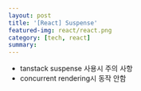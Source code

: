 ```yaml
---
layout: post
title: '[React] Suspense'
featured-img: react/react.png
category: [tech, react]
summary:
---
```


- tanstack suspense 사용시 주의 사항
- concurrent rendering시 동작 안함
